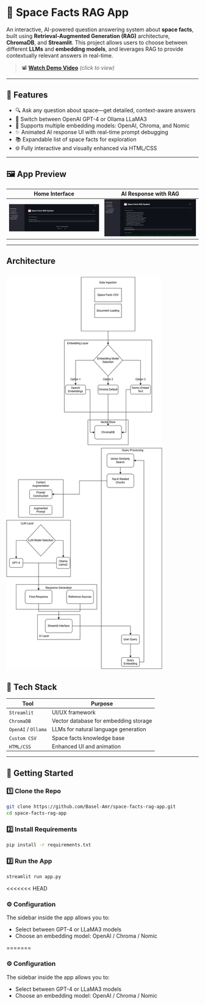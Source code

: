 # 🚀 Space Facts RAG App

An interactive, AI-powered question answering system about **space facts**, built using **Retrieval-Augmented Generation (RAG)** architecture, **ChromaDB**, and **Streamlit**. This project allows users to choose between different **LLMs** and **embedding models**, and leverages RAG to provide contextually relevant answers in real-time.

> 📽️ **[Watch Demo Video](Assets/demo_video.mp4)** *(click to view)*

---

## 🌟 Features

- 🔍 Ask any question about space—get detailed, context-aware answers
- 🧠 Switch between OpenAI GPT-4 or Ollama LLaMA3
- 📌 Supports multiple embedding models: OpenAI, Chroma, and Nomic
- ✨ Animated AI response UI with real-time prompt debugging
- 📚 Expandable list of space facts for exploration
- 🌐 Fully interactive and visually enhanced via HTML/CSS

---

## 🖼️ App Preview

| Home Interface | AI Response with RAG |
|----------------|----------------------|
| ![Home](Assets/Home_Page.png) | ![Typing](Assets/AI_Response.png) |

---
## Architecture
![Architecture](Assets/Architecture.png)
---
## 🧰 Tech Stack

| Tool          | Purpose                                |
|---------------|----------------------------------------|
| `Streamlit`   | UI/UX framework                        |
| `ChromaDB`    | Vector database for embedding storage  |
| `OpenAI` / `Ollama` | LLMs for natural language generation |
| `Custom CSV`  | Space facts knowledge base             |
| `HTML/CSS`    | Enhanced UI and animation              |

---

## 🚀 Getting Started

### 1️⃣ Clone the Repo

```bash
git clone https://github.com/Basel-Amr/space-facts-rag-app.git
cd space-facts-rag-app
```
### 2️⃣ Install Requirements
```bash
pip install -r requirements.txt
```

### 3️⃣ Run the App
```bash
streamlit run app.py
```
<<<<<<< HEAD

### ⚙️ Configuration
The sidebar inside the app allows you to:
-  Select between GPT-4 or LLaMA3 models
-  Choose an embedding model: OpenAI / Chroma / Nomic

=======

### ⚙️ Configuration
The sidebar inside the app allows you to:
-  Select between GPT-4 or LLaMA3 models
-  Choose an embedding model: OpenAI / Chroma / Nomic
